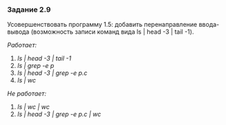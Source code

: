 ### Задание 2.9
Усовершенствовать программу 1.5: добавить перенаправление ввода-вывода (возможность записи команд вида ls | head -3 | tail -1).

*Работает:*  
1. *ls | head -3 | tail -1*  
1. *ls | grep -e p*  
1. *ls | head -3 | grep -e p.c*  
1. *ls | wc*  

*Не работает:*  
1. *ls | wc | wc*
1. *ls | head -3 | grep -e p.c | wc*  
